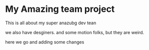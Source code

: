 # My Amazing team project

This is all about my super anazubg dev tean

we also have desginers.
and some motion folks, but they are weird.

here we go and adding some changes